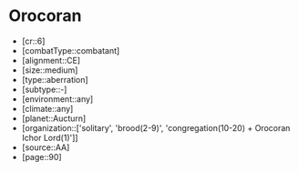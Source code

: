 
# Orocoran

- [cr::6]
- [combatType::combatant]
- [alignment::CE]
- [size::medium]
- [type::aberration]
- [subtype::-]
- [environment::any]
- [climate::any]
- [planet::Aucturn]
- [organization::['solitary', 'brood(2-9)', 'congregation(10-20) + Orocoran Ichor Lord(1)']]
- [source::AA]
- [page::90]
